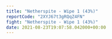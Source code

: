 ```yaml
---
title: "Netherspite - Wipe 1 (43%)"
reportCode: "2XYJ67t3gRQqZ4FN"
fight: "Netherspite - Wipe 1 (43%)"
date: 2021-08-23T19:07:58.042000+00:00
---
```

